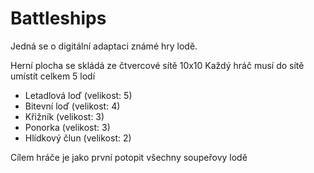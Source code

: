 # Battleships

Jedná se o digitální adaptaci známé hry lodě.

Herní plocha se skládá ze čtvercové sítě 10x10
Každý hráč musí do sítě umístít celkem 5 lodí
- Letadlová loď (velikost: 5)
- Bitevní loď (velikost: 4)
- Křižník (velikost: 3)
- Ponorka (velikost: 3)
- Hlídkový člun (velikost: 2)

Cílem hráče je jako první potopit všechny soupeřovy lodě
